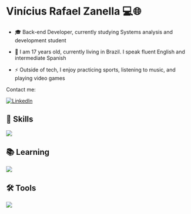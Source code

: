<!-- Apresentação -->
# Vinícius Rafael Zanella 💻🌐
<p>
  
  - 🎓 Back-end Developer, currently studying Systems analysis and development student
  
  - 💬 I am 17 years old, currently living in Brazil. I speak fluent English and intermediate Spanish

  - ⚡ Outside of tech, I enjoy practicing sports, listening to music, and playing video games
</p>

<!-- Links -->
Contact me:

[![LinkedIn](https://img.shields.io/badge/LinkedIn-0077B5?style=for-the-badge&logo=linkedin&logoColor=white)](https://br.linkedin.com/in/vin%C3%ADcius-zanella-836596306)

## 🧠 Skills 

<div style="flex-basis: 48%;">
  <img src="https://skillicons.dev/icons?i=figma,java,python,mysql&theme=light" /> 
</div>

## 📚 Learning 

<div style="flex-basis: 48%;">
  <img src="https://skillicons.dev/icons?i=dart,flutter,react,&theme=light" /> 
</div>

## 🛠️ Tools

<div style="flex-basis: 48%;">
  <img src="https://skillicons.dev/icons?i=idea,vscode&theme=light" /> 
</div>
